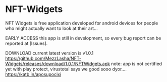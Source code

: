 # NFT-Widgets
NFT Widgets is free application developed for android devices
for people who might actually want to look at their art...

EARLY ACCESS
this app is still in development, so every bug report can be reported at [Issues].

DOWNLOAD
current latest version is v1.0.1
https://github.com/MezzLasha/NFT-Widgets/releases/download/1.0.1/NFTWidgets.apk
note: app is not certified yet with play protect,
     virustotal says we good sooo dyor.... https://katb.in/aposupocixi
